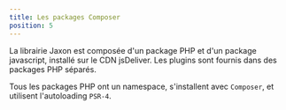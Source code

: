 ```yaml
---
title: Les packages Composer
position: 5
---
```


La librairie Jaxon est composée d'un package PHP et d'un package javascript, installé sur le CDN jsDeliver.
Les plugins sont fournis dans des packages PHP séparés.

Tous les packages PHP ont un namespace, s'installent avec `Composer`, et utilisent l'autoloading `PSR-4`.
